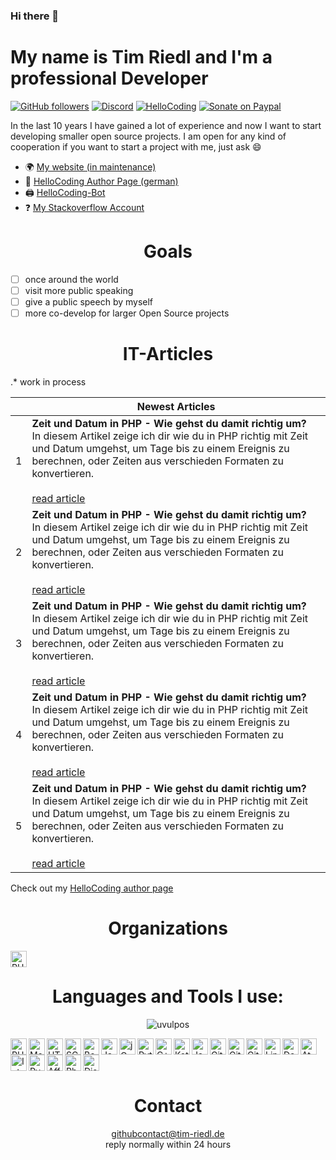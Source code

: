 <!-- <p>&nbsp;<img align="center" src="https://github-readme-stats.vercel.app/api?username=uvulpos&show_icons=true" alt="uvulpos"></p> -->

### Hi there 👋
# My name is Tim Riedl and I'm a professional Developer
[![GitHub followers][githubfollowershield]][githubprofile]
[![Discord][discordshield]][hellocodingdiscordinvite]
[![HelloCoding][hellocodingarticlebadge]][hellocodingauthorpage]
[![Sonate on Paypal][donatepaypalshield]][donatepaypal]

In the last 10 years I have gained a lot of experience and now I want to start developing smaller open source projects. I am open for any kind of cooperation if you want to start a project with me, just ask 😄

- 🌍 [My website (in maintenance)][mywebsite]
- 📝 [HelloCoding Author Page (german)]([hellocodingauthorpage])
- 🖨️ [HelloCoding-Bot][hellocodingbotrepo]
- ❓ [My Stackoverflow Account]([stackoverflowpage])

<div>
  <h1 align="center">Goals</h1>
</div>

- [ ] once around the world
- [ ] visit more public speaking
- [ ] give a public speech by myself
- [ ] more co-develop for larger Open Source projects 

<!-- ## Latest HelloCoding Articles -->

<div>
  <h1 align="center">IT-Articles</h1>
</div>

.* work in process

<!-- HC::start -->
| | Newest Articles |
|-|----------|
|1| **Zeit und Datum in PHP - Wie gehst du damit richtig um?** <br> In diesem Artikel zeige ich dir wie du in PHP richtig mit Zeit und Datum umgehst, um Tage bis zu einem Ereignis zu berechnen, oder Zeiten aus verschieden Formaten zu konvertieren. <br><br> [read article](https://hellocoding.de/blog/coding-language/php/datum-zeit-funktionen) |
|2| **Zeit und Datum in PHP - Wie gehst du damit richtig um?** <br> In diesem Artikel zeige ich dir wie du in PHP richtig mit Zeit und Datum umgehst, um Tage bis zu einem Ereignis zu berechnen, oder Zeiten aus verschieden Formaten zu konvertieren. <br><br> [read article](https://hellocoding.de/blog/coding-language/php/datum-zeit-funktionen) |
|3| **Zeit und Datum in PHP - Wie gehst du damit richtig um?** <br> In diesem Artikel zeige ich dir wie du in PHP richtig mit Zeit und Datum umgehst, um Tage bis zu einem Ereignis zu berechnen, oder Zeiten aus verschieden Formaten zu konvertieren. <br><br> [read article](https://hellocoding.de/blog/coding-language/php/datum-zeit-funktionen) |
|4| **Zeit und Datum in PHP - Wie gehst du damit richtig um?** <br> In diesem Artikel zeige ich dir wie du in PHP richtig mit Zeit und Datum umgehst, um Tage bis zu einem Ereignis zu berechnen, oder Zeiten aus verschieden Formaten zu konvertieren. <br><br> [read article](https://hellocoding.de/blog/coding-language/php/datum-zeit-funktionen) |
|5| **Zeit und Datum in PHP - Wie gehst du damit richtig um?** <br> In diesem Artikel zeige ich dir wie du in PHP richtig mit Zeit und Datum umgehst, um Tage bis zu einem Ereignis zu berechnen, oder Zeiten aus verschieden Formaten zu konvertieren. <br><br> [read article](https://hellocoding.de/blog/coding-language/php/datum-zeit-funktionen) |
<!-- HC::end -->
Check out my [HelloCoding author page]([hellocodingarchive])

<div>
  <h1 align="center">Organizations</h1>
</div>

[<img align="left" alt="PHP" height="26px" src="https://avatars0.githubusercontent.com/u/69871402?s=200&v=4" />][hellocodingorganization]
<br>

<div>
  <h1 align="center">Languages and Tools I use:</h1>
</div>

<p align="center"><img src="https://github-readme-stats.vercel.app/api/top-langs/?username=uvulpos&layout=compact" alt="uvulpos"></p>

[<img align="left" alt="PHP" height="26px" src="https://raw.githubusercontent.com/abranhe/programming-languages-logos/master/src/php/php.svg" />][phpweb]
[<img align="left" alt="MariaDB" height="26px" src="https://www.mvps.net/docs/wp-content/uploads/2019/02/MariaDB.png" />][mariadbwebweb]
[<img align="left" alt="HTML" height="26px" src="https://raw.githubusercontent.com/abranhe/programming-languages-logos/master/src/html/html.svg" />][htmlweb]
[<img align="left" alt="SCSS" height="26px" src="https://upload.wikimedia.org/wikipedia/commons/thumb/9/96/Sass_Logo_Color.svg/1280px-Sass_Logo_Color.svg.png" />][scssweb]
[<img align="left" alt="Bootstrap" height="26px" src="https://upload.wikimedia.org/wikipedia/commons/b/b2/Bootstrap_logo.svg" />][bootstrapweb]
[<img align="left" alt="Javascript" height="26px" src="https://raw.githubusercontent.com/abranhe/programming-languages-logos/master/src/javascript/javascript.svg" />][javascriptweb]
[<img align="left" alt="jQuery" height="26px" src="https://upload.wikimedia.org/wikipedia/commons/thumb/f/fd/JQuery-Logo.svg/1280px-JQuery-Logo.svg.png" />][jqueryweb]
[<img align="left" alt="Python" height="26px" src="https://raw.githubusercontent.com/abranhe/programming-languages-logos/master/src/python/python.svg" />][pythonweb]
[<img align="left" alt="C++" height="26px" src="https://raw.githubusercontent.com/abranhe/programming-languages-logos/master/src/cpp/cpp.svg" />][cppweb]
[<img align="left" alt="Kotlin" height="26px" src="https://raw.githubusercontent.com/abranhe/programming-languages-logos/master/src/kotlin/kotlin.svg" />][kotlinweb]
[<img align="left" alt="Java" height="26px" src="https://raw.githubusercontent.com/abranhe/programming-languages-logos/master/src/java/java.svg" />][javaweb]
[<img align="left" alt="Git" height="26px" src="https://upload.wikimedia.org/wikipedia/commons/e/e0/Git-logo.svg" />][gitweb]
[<img align="left" alt="GitHub" height="26px" src="https://upload.wikimedia.org/wikipedia/commons/9/91/Octicons-mark-github.svg" />][githubweb]
[<img align="left" alt="Gitea" height="26px" src="https://docs.gitea.io/images/gitea.png" />][giteaweb]
[<img align="left" alt="Linux" height="26px" src="https://cdn.worldvectorlogo.com/logos/linux-tux.svg" />][linuxweb]
[<img align="left" alt="Docker" height="26px" src="https://www.docker.com/sites/default/files/d8/2019-07/Moby-logo.png" />][dockerweb]
[<img align="left" alt="Atom" height="26px" src="https://seeklogo.com/images/A/atom-logo-19BD90FF87-seeklogo.com.png" />][atomweb]
[<img align="left" alt="Intelij" height="26px" src="https://upload.wikimedia.org/wikipedia/commons/thumb/d/d5/IntelliJ_IDEA_Logo.svg/2000px-IntelliJ_IDEA_Logo.svg.png" />][intelijweb]
[<img align="left" alt="PyCharm" height="26px" src="https://upload.wikimedia.org/wikipedia/commons/thumb/a/a1/PyCharm_Logo.svg/1024px-PyCharm_Logo.svg.png" />][pycharmweb]
[<img align="left" alt="Affinity" height="26px" src="https://upload.wikimedia.org/wikipedia/en/thumb/f/fb/Affinity_Photo_logo_new.png/220px-Affinity_Photo_logo_new.png" />][affinityweb]
[<img align="left" alt="Photoshop" height="26px" src="https://upload.wikimedia.org/wikipedia/commons/thumb/a/af/Adobe_Photoshop_CC_icon.svg/1024px-Adobe_Photoshop_CC_icon.svg.png" />][photoshopweb]
[<img alt="Discord" height="26px" src="https://discord.com/assets/f8389ca1a741a115313bede9ac02e2c0.svg" />][discordweb]


<div>
  <h1 align="center">Contact</h1>
</div>

<p align="center">
  <a href="mailto:githubcontact%40tim-riedl.de?subject=%5B%20Github%20%5D&body=hi%20tim%2C">githubcontact@tim-riedl.de</a><br>
  reply normally within 24 hours
</p>

<!-- eigene Links -->
[mywebsite]: https://timriedl.com
[githubprofile]: https://github.com/uvulpos/
[githubgistweb]: https://gist.github.com/uvulpos
[hellocodingbotrepo]: https://github.com/hellocodingDE/hellocoding-bot
[hellocodingorganization]: https://github.com/hellocodingDE
[hellocodingdiscordinvite]: https://discord.gg/c3ryK7e
[donatepaypal]: https://www.paypal.me/uvulpos
[hellocodingauthorpage]: http://hellocoding.de/autor/tim-riedl/
[hellocodingarchive]: https://hellocoding.de/autor/tim-riedl/archive/
[stackoverflowpage]: https://stackoverflow.com/users/14260868/uvulpos

<!-- shields.io/ -->
[githubfollowershield]: https://img.shields.io/github/followers/uvulpos?label=GitHub%20Follower&logo=GitHub&logoColor=%23ffffff&style=flat-square
[discordshield]: https://img.shields.io/discord/530141674463035402?label=HelloCoding%20Discord&logo=Discord&logoColor=%23ffffff&style=flat-square
[donatepaypalshield]: https://img.shields.io/static/v1?label=donate%20pizza%20and%20coffee%20over&message=paypal&style=flat-square&logo=paypal&color=lightgrey
[hellocodingarticlebadge]: https://img.shields.io/endpoint?style=flat-square&url=https%3A%2F%2Fhellocoding.de%2Fapi%2Fbadge%2Ftim-riedl

<!-- extern shields -->
[toplanguagebadge]: https://github-readme-stats.vercel.app/api/top-langs/?username=uvulpos&layout=compact

<!-- other links -->
[phpweb]: https://www.php.net/ 
[mariadbwebweb]: https://mariadb.org/
[htmlweb]: https://www.w3.org/html/
[scssweb]: https://sass-lang.com/
[bootstrapweb]: https://getbootstrap.com/
[javascriptweb]: https://developer.mozilla.org/en-US/docs/Web/JavaScript
[jqueryweb]: https://jquery.com/
[pythonweb]: https://www.python.org/
[cppweb]: https://www.cplusplus.com/
[kotlinweb]: https://kotlinlang.org/
[javaweb]: https://www.java.com/
[gitweb]: https://git-scm.com/
[githubweb]: https://github.com/
[giteaweb]: https://gitea.io/en-us/
[linuxweb]: https://github.com/torvalds/linux
[dockerweb]: https://www.docker.com/
[atomweb]: https://atom.io/ 
[intelijweb]: https://www.jetbrains.com/
[pycharmweb]: https://www.jetbrains.com/
[affinityweb]: https://affinity.serif.com/en-gb/photo/
[photoshopweb]: https://www.adobe.com/products/photoshop.html
[discordweb]: https://discord.com/
